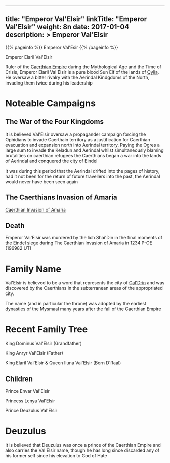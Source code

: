 
---
title: "Emperor Val'Elsir"
linkTitle: "Emperor Val'Elsir"
weight: 8n
date: 2017-01-04
description: >
 Emperor Val'Elsir
---

{{% pageinfo %}}
Emperor Val'Esir
{{% /pageinfo %}}

Emperor Elaril Val'Elsir

Ruler of the [Caerthian Empire](https://www.fallofanempire.com/docs/races/caerthian/) during the Mythological Age and the Time of Crisis, Emperor Elaril Val'Elsir is a pure blood Sun Elf of the lands of [Qylia](https://www.fallofanempire.com/docs/locations/qylia/). He oversaw a bitter rivalry with the Aerindal Kindgdoms of the North, invading them twice during his leadership

# Noteable Campaigns

## The War of the Four Kingdoms

It is believed Val'Elsir oversaw a propagander campaign forcing the Ophidians to invade Caerthain territory as a justification for Caerthian evacuation and expansion north into Aerindal territory. Paying the Ogres a large sum to invade the Keladun and Aerindal whilst simultaneously blaming brutalities on caerthian refugees the Caerthians began a war into the lands of Aerindal and conquered the city of Eindel

It was during this period that the Aerindal drifted into the pages of history, had it not been for the return of future travellers into the past, the Aerindal would never have been seen again

## The Caerthians Invasion of Amaria

[Caerthian Invasion of Amaria](https://www.fallofanempire.com/docs/events/the-caerthian-invasion/)

## Death

Emperor Val'Elsir was murdered by the lich Shai'Din in the final moments of the Eindel siege during The Caerthian Invasion of Amaria in 1234 P-OE (196982 UT)

# Family Name

Val'Elsir is believed to be a word that represents the city of [Cal'Drin](https://www.fallofanempire.com/docs/locations/qylia/caldrin/) and was discovered by the Caerthians in the subterranean areas of the appropriated city. 

The name (and in particular the throne) was adopted by the earliest dynasties of the Mysmaal many years after the fall of the Caerthian Empire

# Recent Family Tree

King Dominus Val'Elsir (Grandfather)

King Anryr Val'Elsir (Father)

King Elaril Val'Elsir & Queen Iluna Val'Elsir (Born D'Raal)

## Children

Prince Envar Val'Elsir

Princess Lenya Val'Elsir

Prince Deuzulus Val'Elsir

# Deuzulus

It is believed that Deuzulus was once a prince of the Caerthian Empire and also carries the Val'Elsir name, though he has long since discarded any of his former self since his elevation to God of Hate

